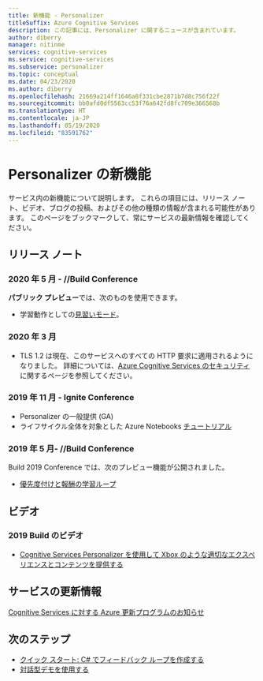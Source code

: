 ```yaml
---
title: 新機能 - Personalizer
titleSuffix: Azure Cognitive Services
description: この記事には、Personalizer に関するニュースが含まれています。
author: diberry
manager: nitinme
services: cognitive-services
ms.service: cognitive-services
ms.subservice: personalizer
ms.topic: conceptual
ms.date: 04/23/2020
ms.author: diberry
ms.openlocfilehash: 21669a214ff1646a8f331cbe2871b7d8c756f22f
ms.sourcegitcommit: bb0afd0df5563cc53f76a642fd8fc709e366568b
ms.translationtype: HT
ms.contentlocale: ja-JP
ms.lasthandoff: 05/19/2020
ms.locfileid: "83591762"
---
```

# <a name="whats-new-in-personalizer"></a>Personalizer の新機能

サービス内の新機能について説明します。 これらの項目には、リリース ノート、ビデオ、ブログの投稿、およびその他の種類の情報が含まれる可能性があります。 このページをブックマークして、常にサービスの最新情報を確認してください。

## <a name="release-notes"></a>リリース ノート

### <a name="may-2020---build-conference"></a>2020 年 5 月 - //Build Conference

**パブリック プレビュー**では、次のものを使用できます。

 * 学習動作としての[見習いモード](concept-apprentice-mode.md)。

### <a name="march-2020"></a>2020 年 3 月

* TLS 1.2 は現在、このサービスへのすべての HTTP 要求に適用されるようになりました。 詳細については、[Azure Cognitive Services のセキュリティ](../cognitive-services-security.md)に関するページを参照してください。

### <a name="november-2019---ignite-conference"></a>2019 年 11 月 - Ignite Conference

* Personalizer の一般提供 (GA)
* ライフサイクル全体を対象とした Azure Notebooks [チュートリアル](tutorial-use-azure-notebook-generate-loop-data.md)

### <a name="may-2019---build-conference"></a>2019 年 5 月- //Build Conference

Build 2019 Conference では、次のプレビュー機能が公開されました。

* [優先度付けと報酬の学習ループ](what-is-personalizer.md)

## <a name="videos"></a>ビデオ

### <a name="2019-build-videos"></a>2019 Build のビデオ

* [Cognitive Services Personalizer を使用して Xbox のような適切なエクスペリエンスとコンテンツを提供する](https://mybuild.techcommunity.microsoft.com/sessions/76970?source=sessions#top-anchor)

## <a name="service-updates"></a>サービスの更新情報

[Cognitive Services に対する Azure 更新プログラムのお知らせ](https://azure.microsoft.com/updates/?product=cognitive-services)

## <a name="next-steps"></a>次のステップ

* [クイック スタート: C# でフィードバック ループを作成する](csharp-quickstart-commandline-feedback-loop.md)
* [対話型デモを使用する](https://personalizationdemo.azurewebsites.net/)